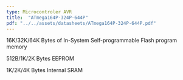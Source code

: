 ```yaml
---
type: Microcontroler AVR
title:  "ATmega164P-324P-644P"
pdf: "../../assets/datasheets/ATmega164P-324P-644P.pdf"
---
```


16K/32K/64K Bytes of In-System Self-programmable Flash program memory

512B/1K/2K Bytes EEPROM

1K/2K/4K Bytes Internal SRAM

<!--more-->
